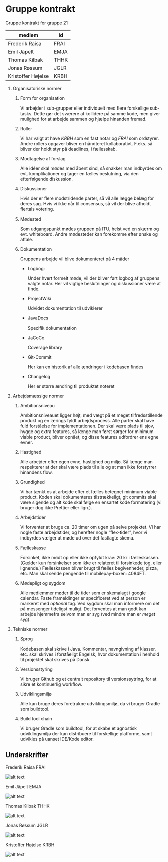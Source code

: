 # Gruppe kontrakt

Gruppe kontrakt for gruppe 21

| medlem             | id   |
| ------------------ | ---- |
| Frederik Raisa     | FRAI |
| Emil Jäpelt        | EMJA |
| Thomas Kilbak      | THHK |
| Jonas Røssum       | JGLR |
| Kristoffer Højelse | KRBH |

1. Organisatoriske normer
    1. Form for organisation
    
        Vi arbejder i sub-grupper eller individuelt med flere forskellige sub-tasks. Dette gør det sværere at kollidere på samme kode, men giver mulighed for at arbejde sammen og hjælpe hinanden fremad.

    2. Roller

        Vi har valgt at have *KRBH* som en fast notar og *FRAI* som ordstyrer. Andre rollers opgaver bliver en håndteret kollaborativt. F.eks. så bliver der holdt styr på deadlines, i fællesskab.

    3. Modtagelse af forslag

        Alle idéer skal mødes med åbent sind, så snakker man indbyrdes om evt. komplikationer og tager en fælles beslutning, via den efterfølgende diskussion.

    4. Diskussioner

        Hvis der er flere modstridende parter, så vil alle lægge belæg for deres sag. Hvis vi ikke når til consensus, så vil der blive afholdt flertals votering.

    5. Mødested

        Som udgangspunkt mødes gruppen på ITU, helst ved en skærm og evt. whiteboard. Andre mødesteder kan forekomme efter ønske og aftale.

    6. Dokumentation

        Gruppens arbejde vil blive dokumenteret på 4 måder
        - Logbog:

            Under hvert formelt møde, vil der bliver ført logbog af gruppens valgte notar. Her vil vigtige beslutninger og diskussioner være at finde.

        - ProjectWiki

            Udvidet dokumentation til udviklerer

        - JavaDocs

            Specifik dokumentation

        - JaCoCo

            Coverage library

        - Git-Commit

            Her kan en historik af alle ændringer i kodebasen findes

        - Changelog

            Her er større ændring til produktet noteret

2. Arbejdsmæssige normer
    1. Ambitionsniveau

        Ambitionsniveauet ligger højt, med vægt på et meget tilfredsstillende produkt og en lærings fyldt arbejdsprocess. Alle parter skal have fuld forståelse for implementationen. Der skal være plads til sjov, hygge og extra features, så længe man først sørger for minimum viable product, bliver opnået, og disse features udfordrer ens egne evner.

    2. Hastighed

        Alle arbejder efter egen evne, hastighed og miljø. Så længe man respekterer at der skal være plads til alle og at man ikke forstyrrer hinandens flow.

    3. Grundighed

        Vi har tænkt os at arbejde efter et fælles betegnet minimum viable product. Koden skal dokumenteres tilstrækkeligt, git commits skal være sigende og alt kode skal følge en ensartet kode formatering (vi bruger dog ikke Prettier eller lign.).

    4. Arbejdstider

        Vi forventer at bruge ca. 20 timer om ugen på selve projektet. Vi har nogle faste arbejdstider, og herefter nogle “flex-tider”, hvor vi indbyrdes vælger at møde ud over det fastlagte skema.

    5. Fælleskasse

        Forsinket, ikke mødt op eller ikke opfyldt krav: 20 kr i fælleskassen. (Gælder kun forsinkelser som ikke er relateret til forsinkede tog, eller lignende.)
        Fælleskassen bliver brugt til fælles begivenheder, pizza, etc.
        Man skal sende pengende til mobilepay-boxen: 4084FT.

    6. Mødepligt og sygdom
        
        Alle medlemmer møder til de tider som er skemalagt i google calendar. Faste frameldinger er specificeret ved at person er markeret med *optional* tag. Ved sygdom skal man informere om det på messenger tideligst muligt. Det forventes at man godt kan arbejde hjemmefra selvom man er syg (ved mindre man er *meget* syg).

3. Tekniske normer
   1. Sprog

        Kodebasen skal skrive i Java. Kommentar, navngivning af klasser, etc. skal skrives i forståeligt Engelsk, hvor dokumentation i henhold til projektet skal skrives på Dansk.

   2. Versionsstyring

        Vi bruger Github og et centralt repository til versionssytring, for at sikre et kontinuerlig workflow.

   3. Udviklingsmiljø

        Alle kan bruge deres foretrukne udviklingsmiljø, da vi bruger Gradle som buildtool.

   4. Build tool chain

        Vi bruger Gradle som buildtool, for at skabe et agnostisk udviklingsmiljø der kan distribuere til forskellige platforme, samt udvikles på uanset IDE/Kode editor.

## Underskrifter

<!-- Gruppe kontrakt for gruppe 21
| medlem             | id   | signatur |
| ------------------ | ---- | -------- |
| Frederik Raisa     | FRAI |![alt text](./signatures/frai.png) |
| Emil Jäpelt        | EMJA | |
| Thomas Kilbak      | THHK | |
| Jonas Røssum       | JGLR | |
| Kristoffer Højelse | KRBH | | -->

Frederik Raisa FRAI

![alt text](./signatures/frai.png)

Emil Jäpelt EMJA

![alt text](./signatures/emja.png)

Thomas Kilbak THHK

![alt text](./signatures/thhk.png)

Jonas Røssum JGLR

![alt text](./signatures/jglr.png)

Kristoffer Højelse KRBH

![alt text](./signatures/krbh.png)
